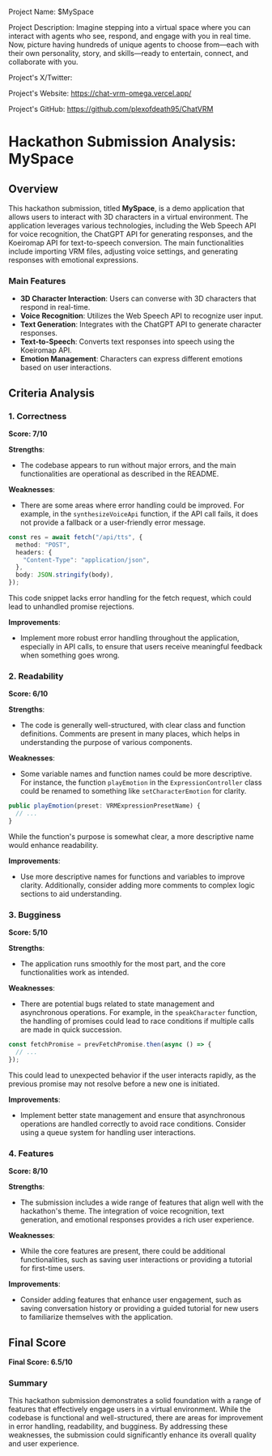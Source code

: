 
Project Name: $MySpace


Project Description: Imagine stepping into a virtual space where you can interact with agents who see, respond, and engage with you in real time. Now, picture having hundreds of unique agents to choose from—each with their own personality, story, and skills—ready to entertain, connect, and collaborate with you.


Project's X/Twitter: 


Project's Website: https://chat-vrm-omega.vercel.app/


Project's GitHub: https://github.com/plexofdeath95/ChatVRM






# Hackathon Submission Analysis: MySpace

## Overview
This hackathon submission, titled **MySpace**, is a demo application that allows users to interact with 3D characters in a virtual environment. The application leverages various technologies, including the Web Speech API for voice recognition, the ChatGPT API for generating responses, and the Koeiromap API for text-to-speech conversion. The main functionalities include importing VRM files, adjusting voice settings, and generating responses with emotional expressions.

### Main Features
- **3D Character Interaction**: Users can converse with 3D characters that respond in real-time.
- **Voice Recognition**: Utilizes the Web Speech API to recognize user input.
- **Text Generation**: Integrates with the ChatGPT API to generate character responses.
- **Text-to-Speech**: Converts text responses into speech using the Koeiromap API.
- **Emotion Management**: Characters can express different emotions based on user interactions.

## Criteria Analysis

### 1. Correctness
**Score: 7/10**

**Strengths**:
- The codebase appears to run without major errors, and the main functionalities are operational as described in the README.

**Weaknesses**:
- There are some areas where error handling could be improved. For example, in the `synthesizeVoiceApi` function, if the API call fails, it does not provide a fallback or a user-friendly error message.

```typescript
const res = await fetch("/api/tts", {
  method: "POST",
  headers: {
    "Content-Type": "application/json",
  },
  body: JSON.stringify(body),
});
```
This code snippet lacks error handling for the fetch request, which could lead to unhandled promise rejections.

**Improvements**:
- Implement more robust error handling throughout the application, especially in API calls, to ensure that users receive meaningful feedback when something goes wrong.

### 2. Readability
**Score: 6/10**

**Strengths**:
- The code is generally well-structured, with clear class and function definitions. Comments are present in many places, which helps in understanding the purpose of various components.

**Weaknesses**:
- Some variable names and function names could be more descriptive. For instance, the function `playEmotion` in the `ExpressionController` class could be renamed to something like `setCharacterEmotion` for clarity.

```typescript
public playEmotion(preset: VRMExpressionPresetName) {
  // ...
}
```
While the function's purpose is somewhat clear, a more descriptive name would enhance readability.

**Improvements**:
- Use more descriptive names for functions and variables to improve clarity. Additionally, consider adding more comments to complex logic sections to aid understanding.

### 3. Bugginess
**Score: 5/10**

**Strengths**:
- The application runs smoothly for the most part, and the core functionalities work as intended.

**Weaknesses**:
- There are potential bugs related to state management and asynchronous operations. For example, in the `speakCharacter` function, the handling of promises could lead to race conditions if multiple calls are made in quick succession.

```typescript
const fetchPromise = prevFetchPromise.then(async () => {
  // ...
});
```
This could lead to unexpected behavior if the user interacts rapidly, as the previous promise may not resolve before a new one is initiated.

**Improvements**:
- Implement better state management and ensure that asynchronous operations are handled correctly to avoid race conditions. Consider using a queue system for handling user interactions.

### 4. Features
**Score: 8/10**

**Strengths**:
- The submission includes a wide range of features that align well with the hackathon's theme. The integration of voice recognition, text generation, and emotional responses provides a rich user experience.

**Weaknesses**:
- While the core features are present, there could be additional functionalities, such as saving user interactions or providing a tutorial for first-time users.

**Improvements**:
- Consider adding features that enhance user engagement, such as saving conversation history or providing a guided tutorial for new users to familiarize themselves with the application.

## Final Score
**Final Score: 6.5/10**

### Summary
This hackathon submission demonstrates a solid foundation with a range of features that effectively engage users in a virtual environment. While the codebase is functional and well-structured, there are areas for improvement in error handling, readability, and bugginess. By addressing these weaknesses, the submission could significantly enhance its overall quality and user experience.